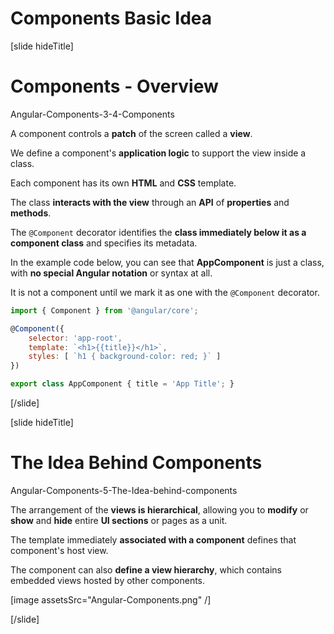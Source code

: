 # Components Basic Idea

[slide hideTitle]

# Components - Overview

Angular-Components-3-4-Components

A component controls a **patch** of the screen called a **view**.

We define a component's **application logic** to support the view inside a class. 

Each component has its own **HTML** and **CSS** template.

The class **interacts with the view** through an **API** of **properties** and **methods**.

The `@Component` decorator identifies the **class immediately below it as a component class** and specifies its metadata. 

In the example code below, you can see that **AppComponent** is just a class, with **no special Angular notation** or syntax at all. 

It is not a component until we mark it as one with the `@Component` decorator.

```js
import { Component } from '@angular/core';
```

```js
@Component({
    selector: 'app-root',
    template: `<h1>{{title}}</h1>`,
    styles: [ `h1 { background-color: red; }` ]
})
```

```js
export class AppComponent { title = 'App Title'; }
```

[/slide]

[slide hideTitle]

# The Idea Behind Components

Angular-Components-5-The-Idea-behind-components

The arrangement of the **views is hierarchical**, allowing you to **modify** or **show** and **hide** entire **UI sections** or pages as a unit. 

The template immediately **associated with a component** defines that component's host view. 

The component can also **define a view hierarchy**, which contains embedded views hosted by other components.

[image assetsSrc="Angular-Components.png" /]

[/slide]